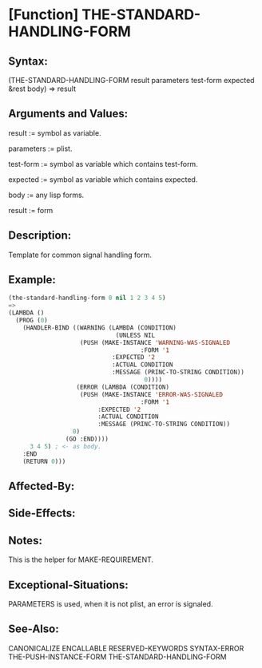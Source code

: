 # [Function] THE-STANDARD-HANDLING-FORM

## Syntax:

(THE-STANDARD-HANDLING-FORM result parameters test-form expected &rest body) => result

## Arguments and Values:

result := symbol as variable.

parameters := plist.

test-form := symbol as variable which contains test-form.

expected := symbol as variable which contains expected.

body := any lisp forms.

result := form

## Description:
Template for common signal handling form.

## Example:
```lisp
(the-standard-handling-form 0 nil 1 2 3 4 5)
=>
(LAMBDA ()
  (PROG (0)
    (HANDLER-BIND ((WARNING (LAMBDA (CONDITION)
                              (UNLESS NIL
			        (PUSH (MAKE-INSTANCE 'WARNING-WAS-SIGNALED
				                     :FORM '1
						     :EXPECTED '2
						     :ACTUAL CONDITION
						     :MESSAGE (PRINC-TO-STRING CONDITION))
                                      0))))
                   (ERROR (LAMBDA (CONDITION)
		            (PUSH (MAKE-INSTANCE 'ERROR-WAS-SIGNALED
			                         :FORM '1
						 :EXPECTED '2
						 :ACTUAL CONDITION
						 :MESSAGE (PRINC-TO-STRING CONDITION))
				  0)
			    (GO :END))))
      3 4 5) ; <- as body.
    :END
    (RETURN 0)))
```

## Affected-By:

## Side-Effects:

## Notes:
This is the helper for MAKE-REQUIREMENT.

## Exceptional-Situations:
PARAMETERS is used, when it is not plist, an error is signaled.

## See-Also:

CANONICALIZE
ENCALLABLE
RESERVED-KEYWORDS
SYNTAX-ERROR
THE-PUSH-INSTANCE-FORM
THE-STANDARD-HANDLING-FORM
